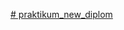 [# praktikum_new_diplom](https://github.com/<OWNER>/<REPOSITORY>/actions/workflows/<WORKFLOW_FILE>/badge.svg)
